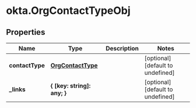 # okta.OrgContactTypeObj

## Properties

Name | Type | Description | Notes
------------ | ------------- | ------------- | -------------
**contactType** | [**OrgContactType**](OrgContactType.md) |  | [optional] [default to undefined]
**_links** | **{ [key: string]: any; }** |  | [optional] [default to undefined]

